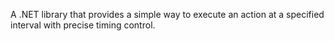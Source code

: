A .NET library that provides a simple way to execute an action at a specified interval with precise timing control.
